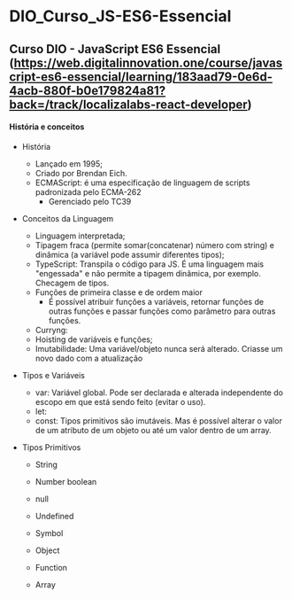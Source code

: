 # DIO_Curso_JS-ES6-Essencial
## Curso DIO - JavaScript ES6 Essencial (https://web.digitalinnovation.one/course/javascript-es6-essencial/learning/183aad79-0e6d-4acb-880f-b0e179824a81?back=/track/localizalabs-react-developer)

#### História e conceitos
- História
	- Lançado em 1995;
	- Criado por Brendan Eich.
	- ECMAScript: é uma especificação de linguagem de scripts padronizada pelo ECMA-262
		- Gerenciado pelo TC39

- Conceitos da Linguagem
	- Linguagem interpretada;
	- Tipagem fraca (permite somar(concatenar) número com string) e dinâmica (a variável pode assumir diferentes tipos);
	- TypeScript: Transpila o código para JS. É uma linguagem mais "engessada" e não permite a tipagem dinâmica, por exemplo. Checagem de tipos.  
	- Funções de primeira classe e de ordem maior
		- É possível atribuir funções a variáveis, retornar funções de outras funções e passar funções como parâmetro para outras funções.
	- Curryng: 
	- Hoisting de variáveis e funções;
	- Imutabilidade: Uma variável/objeto nunca será alterado. Criasse um novo dado com a atualização
	
- Tipos e Variáveis
	- var: Variável global. Pode ser declarada e alterada independente do escopo em que está sendo feito (evitar o uso).
	- let:
	- const: Tipos primitivos são imutáveis. Mas é possível alterar o valor de um atributo de um objeto ou até um valor dentro de um array.
	
- Tipos Primitivos
	- String
	- Number boolean
	- null
	- Undefined
	- Symbol
	
	- Object
	- Function
	- Array
